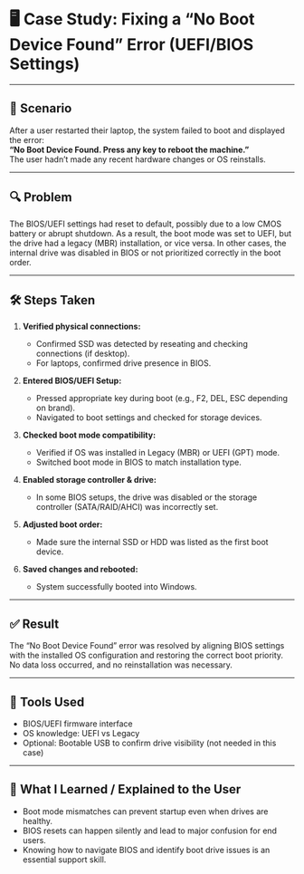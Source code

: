 
# 🖥️ Case Study: Fixing a “No Boot Device Found” Error (UEFI/BIOS Settings)

---

## 🧩 Scenario
After a user restarted their laptop, the system failed to boot and displayed the error:  
**“No Boot Device Found. Press any key to reboot the machine.”**  
The user hadn’t made any recent hardware changes or OS reinstalls.

---

## 🔍 Problem
The BIOS/UEFI settings had reset to default, possibly due to a low CMOS battery or abrupt shutdown. As a result, the boot mode was set to UEFI, but the drive had a legacy (MBR) installation, or vice versa. In other cases, the internal drive was disabled in BIOS or not prioritized correctly in the boot order.

---

## 🛠️ Steps Taken

1. **Verified physical connections:**  
   - Confirmed SSD was detected by reseating and checking connections (if desktop).  
   - For laptops, confirmed drive presence in BIOS.

2. **Entered BIOS/UEFI Setup:**  
   - Pressed appropriate key during boot (e.g., F2, DEL, ESC depending on brand).  
   - Navigated to boot settings and checked for storage devices.

3. **Checked boot mode compatibility:**  
   - Verified if OS was installed in Legacy (MBR) or UEFI (GPT) mode.  
   - Switched boot mode in BIOS to match installation type.

4. **Enabled storage controller & drive:**  
   - In some BIOS setups, the drive was disabled or the storage controller (SATA/RAID/AHCI) was incorrectly set.

5. **Adjusted boot order:**  
   - Made sure the internal SSD or HDD was listed as the first boot device.

6. **Saved changes and rebooted:**  
   - System successfully booted into Windows.

---

## ✅ Result
The “No Boot Device Found” error was resolved by aligning BIOS settings with the installed OS configuration and restoring the correct boot priority. No data loss occurred, and no reinstallation was necessary.

---

## 🧰 Tools Used
- BIOS/UEFI firmware interface
- OS knowledge: UEFI vs Legacy
- Optional: Bootable USB to confirm drive visibility (not needed in this case)

---

## 🧠 What I Learned / Explained to the User
- Boot mode mismatches can prevent startup even when drives are healthy.
- BIOS resets can happen silently and lead to major confusion for end users.
- Knowing how to navigate BIOS and identify boot drive issues is an essential support skill.
